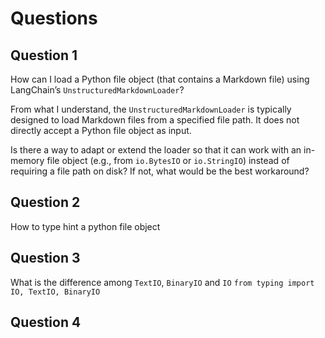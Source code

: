 # Questions

## Question 1
How can I load a Python file object (that contains a Markdown file) using LangChain’s `UnstructuredMarkdownLoader`?

From what I understand, the `UnstructuredMarkdownLoader` is typically designed to load Markdown files from a specified file path. It does not directly accept a Python file object as input.

Is there a way to adapt or extend the loader so that it can work with an in-memory file object (e.g., from `io.BytesIO` or `io.StringIO`) instead of requiring a file path on disk? If not, what would be the best workaround?

## Question 2
How to type hint a python file object


## Question 3
What is the difference among `TextIO`, `BinaryIO` and `IO`
`from typing import IO, TextIO, BinaryIO`


## Question 4